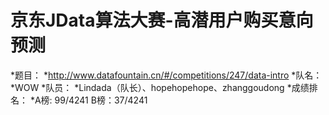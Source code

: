 京东JData算法大赛-高潜用户购买意向预测
===
*题目：
	*<http://www.datafountain.cn/#/competitions/247/data-intro>
*队名：
	*WOW
*队员：
	*Lindada（队长）、hopehopehope、zhanggoudong
*成绩排名：
	*A榜: 99/4241	B榜：37/4241<br>

